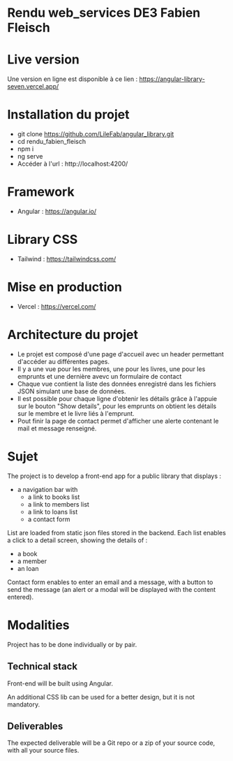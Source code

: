 # Rendu web_services DE3 Fabien Fleisch

# Live version
Une version en ligne est disponible à ce lien : https://angular-library-seven.vercel.app/

# Installation du projet
- git clone https://github.com/LileFab/angular_library.git
- cd rendu_fabien_fleisch
- npm i
- ng serve
- Accéder à l'url : http://localhost:4200/

# Framework
- Angular : https://angular.io/

# Library CSS
- Tailwind : https://tailwindcss.com/

# Mise en production
- Vercel : https://vercel.com/

# Architecture du projet

- Le projet est composé d'une page d'accueil avec un header permettant d'accéder au différentes pages.
- Il y a une vue pour les membres, une pour les livres, une pour les emprunts et une dernière avevc un formulaire de contact
- Chaque vue contient la liste des données enregistré dans les fichiers JSON simulant une base de données.
- Il est possible pour chaque ligne d'obtenir les détails grâce à l'appuie sur le bouton "Show details", pour les emprunts on obtient les détails sur le membre et le livre liés à l'emprunt.
- Pout finir la page de contact permet d'afficher une alerte contenant le mail et message renseigné.

# Sujet

The project is to develop a front-end app for a public library that displays :
- a navigation bar with 
  - a link to books list
  - a link to members list
  - a link to loans list
  - a contact form

List are loaded from static json files stored in the backend.
Each list enables a click to a detail screen, showing the details of :
- a book
- a member
- an loan

Contact form enables to enter an email and a message, with a button to send the message (an alert or a modal will be displayed with the content entered).

# Modalities

Project has to be done individually or by pair.  

## Technical stack

Front-end will be built using Angular.

An additional CSS lib can be used for a better design, but it is not mandatory.

## Deliverables

The expected deliverable will be a Git repo or a zip of your source code, with all your source files.
